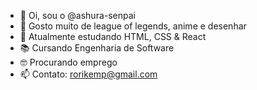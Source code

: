 - 👋 Oi, sou o @ashura-senpai
- 👀 Gosto muito de league of legends, anime e desenhar
- 🌱 Atualmente estudando HTML, CSS & React
- 📚 Cursando Engenharia de Software
- 🤓 Procurando emprego
- 📫 Contato: rorikemp@gmail.com

<!---
ashura-senpai/ashura-senpai is a ✨ special ✨ repository because its `README.md` (this file) appears on your GitHub profile.
You can click the Preview link to take a look at your changes.
--->
